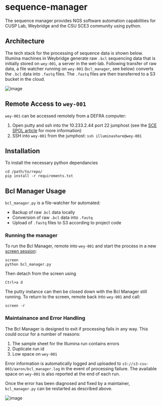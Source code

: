 # sequence-manager

The sequence manager provides NGS software automation capabilities for CUSP Lab, Weybridge and the CSU SCE3 community using python.

## Architecture

The tech stack for the processing of sequence data is shown below. Illumina machines in Weybridge generate raw `.bcl` sequencing data that is initially stored on `wey-001`, a server in the wet-lab. Following transfer of raw data, a file watcher running on `wey-001` (`bcl_manager`, see below) converts the `.bcl` data into `.fastq` files. The `.fastq` files are then transferred to a S3 bucket in the cloud.

![image](https://user-images.githubusercontent.com/6979169/124135441-b821fd80-da7b-11eb-8c64-eaed1084a8c6.png)


## Remote Access to `wey-001`

`wey-001` can be accessed remotely from a DEFRA computer: 
1. Open putty and ssh into the 10.233.2.44 port 22 jumphost (see the [SCE SPOL article](https://defra.sharepoint.com/teams/Team741/SitePages/SSH-access-to-virtual-machine.aspx) for more information)
2. SSH into `wey-001` from the jumphost: ```ssh illuminashare@wey-001```

## Installation

To install the necessary python dependancies

```
cd /path/to/repo/
pip install -r requirements.txt
```

## Bcl Manager Usage

`bcl_manager.py` is a file-watcher for automated: 
- Backup of raw .`bcl` data locally
- Conversion of raw `.bcl` data into `.fastq`
- Upload of `.fastq` files to S3 according to project code

### Running the manager

To run the Bcl Manager, remote into `wey-001` and start the process in a new [screen session](https://linuxize.com/post/how-to-use-linux-screen/):
```
screen
python bcl_manager.py
```
Then detach from the screen using
```
Ctrl+a d
```

The putty instance can then be closed down with the Bcl Manager still running. To return to the screen, remote back into `wey-001` and call:
```
screen -r
```

### Maintainance and Error Handling

The Bcl Manager is designed to exit if processing fails in any way. This could occur for a number of reasons:
1. The sample sheet for the Illumina run contains errors
2. Duplicate run id
3. Low space on `wey-001`

Error information is automatically logged and uploaded to `s3://s3-csu-003/aaron/bcl_manager.log` in the event of processing failure. The available space on `wey-001` is also reported at the end of each run.

Once the error has been diagnosed and fixed by a maintainer, `bcl_manager.py` can be restarted as described above.

![image](https://user-images.githubusercontent.com/6979169/124142307-0803c300-da82-11eb-9902-a2404c526c36.png)

